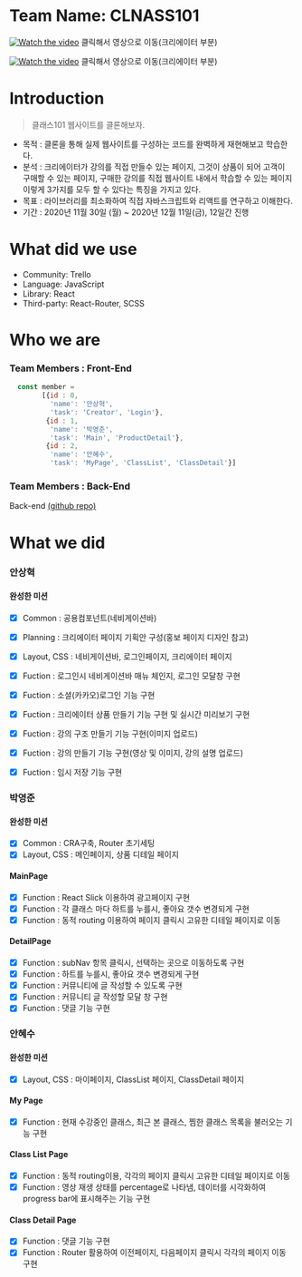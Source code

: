 # Team Name: CLNASS101

[![Watch the video](https://img.youtube.com/vi/qU5auE2DBgo/maxresdefault.jpg
)](https://youtu.be/qU5auE2DBgo)
클릭해서 영상으로 이동(크리에이터 부분)

[![Watch the video](https://img.youtube.com/vi/qU5auE2DBgo/maxresdefault.jpg
)](https://www.youtube.com/watch?v=USxipPhALqk)
클릭해서 영상으로 이동(크리에이터 부분)

# Introduction
> 클래스101 웹사이트를 클론해보자.

- 목적 : 클론을 통해 실제 웹사이트를 구성하는 코드를 완벽하게 재현해보고 학습한다. 
- 분석 : 크리에이터가 강의를 직접 만들수 있는 페이지, 그것이 상품이 되어 고객이 구매할 수 있는 페이지, 구매한 강의를 직접 웹사이트 내에서 학습할 수 있는 페이지 이렇게 3가지를 모두 할 수 있다는 특징을 가지고 있다.
- 목표 : 라이브러리를 최소화하여 직접 자바스크립트와 리액트를 연구하고 이해한다.
- 기간 : 2020년 11월 30일 (월) ~ 2020년 12월 11일(금), 12일간 진행

# What did we use

- Community: Trello
- Language: JavaScript
- Library: React
- Third-party: React-Router, SCSS
 
# Who we are
### Team Members : Front-End

```javascript
  const member = 
        [{id : 0,
          'name': '안상혁',
          'task': 'Creator', 'Login'},
         {id : 1,
          'name': '박영준',
          'task': 'Main', 'ProductDetail'},
         {id : 2,
          'name': '안혜수',
          'task': 'MyPage', 'ClassList', 'ClassDetail'}]
```

### Team Members : Back-End

Back-end <a href='https://github.com/wecode-bootcamp-korea/14-2nd-CLNASS101-backend'> (github repo) </a>

# What we did

### 안상혁
#### 완성한 미션
 - [x] Common : 공용컴포넌트(네비게이션바)
 - [x] Planning : 크리에이터 페이지 기획안 구성(홍보 페이지 디자인 참고)
 - [x] Layout, CSS : 네비게이션바, 로그인페이지, 크리에이터 페이지
 - [x] Fuction : 로그인시 네비게이션바 매뉴 체인지, 로그인 모달창 구현
 - [x] Fuction : 소셜(카카오)로그인 기능 구현
 - [x] Fuction : 크리에이터 상품 만들기 기능 구현 및 실시간 미리보기 구현
 - [x] Fuction : 강의 구조 만들기 기능 구현(이미지 업로드)
 - [x] Fuction : 강의 만들기 기능 구현(영상 및 이미지, 강의 설명 업로드)
 - [x] Fuction : 임시 저장 기능 구현
 
 
### 박영준
#### 완성한 미션
 - [x] Common : CRA구축, Router 초기세팅
 - [x] Layout, CSS : 메인페이지, 상품 디테일 페이지

#### MainPage
 - [x] Function : React Slick 이용하여 광고페이지 구현
 - [x] Function : 각 클래스 마다 하트를 누를시, 좋아요 갯수 변경되게 구현
 - [x] Function : 동적 routing 이용하여 페이지 클릭시 고유한 디테일 페이지로 이동

#### DetailPage
 - [x] Function : subNav 항목 클릭시, 선택하는 곳으로 이동하도록 구현
 - [x] Function : 하트를 누를시, 좋아요 갯수 변경되게 구현
 - [x] Function : 커뮤니티에 글 작성할 수 있도록 구현
 - [x] Function : 커뮤니티 글 작성할 모달 창 구현 
 - [x] Function : 댓글 기능 구현
 
### 안혜수

#### 완성한 미션
- [x] Layout, CSS : 마이페이지, ClassList 페이지, ClassDetail 페이지
#### My Page
- [x] Function : 현재 수강중인 클래스, 최근 본 클래스, 찜한 클래스 목록을 불러오는 기능 구현

#### Class List Page
- [x] Function : 동적 routing이용, 각각의 페이지 클릭시 고유한 디테일 페이지로 이동
- [x] Function : 영상 재생 상태를 percentage로 나타냄, 데이터를 시각화하여 progress bar에 표시해주는 기능 구현

#### Class Detail Page
- [x] Function : 댓글 기능 구현
- [x] Function : Router 활용하여 이전페이지, 다음페이지 클릭시 각각의 페이지 이동 구현
